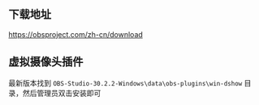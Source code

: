 ##  下载地址

https://obsproject.com/zh-cn/download

## 虚拟摄像头插件 

最新版本找到 `OBS-Studio-30.2.2-Windows\data\obs-plugins\win-dshow` 目录，然后管理员双击安装即可 
